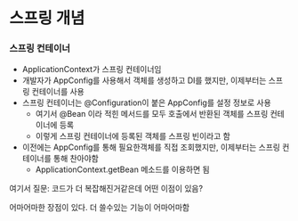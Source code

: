 # 스프링 개념



### 스프링 컨테이너

* ApplicationContext가 스프링 컨테이너임
* 개발자가 AppConfig를 사용해서 객체를 생성하고 DI를 했지만, 이제부터는 스프링 컨테이너를 사용
* 스프링 컨테이너는 @Configuration이 붙은 AppConfig를 설정 정보로 사용
  * 여기서 @Bean 이라 적힌 메서드를 모두 호출에서 반환된 객체를 스프링 컨테이너에 등록
  * 이렇게 스프링 컨테이너에 등록된 객체를 스프링 빈이라고 함
* 이전에는 AppConfig를 통해 필요한객체를 직접 조회했지만, 이제부터는 스프링 컨테이너를 통해 찬아야함
  * ApplicationContext.getBean 메소드를 이용하면 됨




여기서 질문: 코드가 더 복잡해진거같은데 어떤 이점이 있음?

어마어마한 장점이 있다.
더 쓸수있는 기능이 어마어마함






